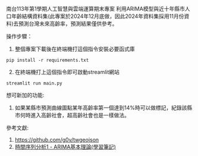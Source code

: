 南台113年第1學期人工智慧與雲端運算期末專案
利用ARIMA模型與近十年縣市人口年齡結構資料集(此專案於2024年12月底做，因此2024年資料集採用11月份資料)去預測台灣未來高齡率，預測結果僅供參考。

操作步驟：
1. 整個專案下載後在終端機打這個指令安裝必要函式庫
```
pip install -r requirements.txt
```
2. 在終端機打上這個指令即可啟動streamlit網站
```
streamlit run main.py
```

想可新加的功能:
1. 如果某縣市預測曲線圖點某年高齡率第一個達到14%時可以做標記，紀錄該縣市何時進入高齡社會，超高齡社會也是一樣做法。

參考文獻:
1. https://github.com/g0v/twgeojson
2. [時間序列分析1 - ARIMA基本理論(學習筆記)](https://medium.com/@jason8410271027/%E6%99%82%E9%96%93%E5%BA%8F%E5%88%97%E5%88%86%E6%9E%901-arima%E5%9F%BA%E6%9C%AC%E7%90%86%E8%AB%96-%E5%AD%B8%E7%BF%92%E7%AD%86%E8%A8%98-25b88ef88ef)
